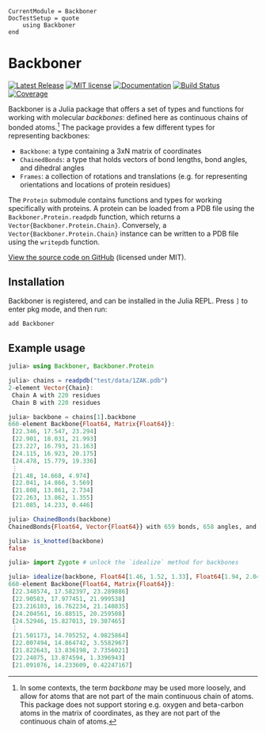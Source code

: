 ```@meta
CurrentModule = Backboner
DocTestSetup = quote
    using Backboner
end
```

# Backboner

[![Latest Release](https://img.shields.io/github/release/MurrellGroup/Backboner.jl.svg)](https://github.com/MurrellGroup/Backboner.jl/releases/latest)
[![MIT license](https://img.shields.io/badge/license-MIT-green.svg)](https://opensource.org/license/MIT)
[![Documentation](https://img.shields.io/badge/docs-latest-blue.svg)](https://MurrellGroup.github.io/Backboner.jl/dev/)
[![Build Status](https://github.com/MurrellGroup/Backboner.jl/actions/workflows/CI.yml/badge.svg?branch=main)](https://github.com/MurrellGroup/Backboner.jl/actions/workflows/CI.yml?query=branch%3Amain)
[![Coverage](https://codecov.io/gh/MurrellGroup/Backboner.jl/branch/main/graph/badge.svg)](https://codecov.io/gh/MurrellGroup/Backboner.jl)

Backboner is a Julia package that offers a set of types and functions for working with molecular *backbones*: defined here as continuous chains of bonded atoms.[^1] The package provides a few different types for representing backbones:
- `Backbone`: a type containing a 3xN matrix of coordinates
- `ChainedBonds`: a type that holds vectors of bond lengths, bond angles, and dihedral angles
- `Frames`: a collection of rotations and translations (e.g. for representing orientations and locations of protein residues)

The `Protein` submodule contains functions and types for working specifically with proteins. A protein can be loaded from a PDB file using the `Backboner.Protein.readpdb` function, which returns a `Vector{Backboner.Protein.Chain}`. Conversely, a `Vector{Backboner.Protein.Chain}` instance can be written to a PDB file using the `writepdb` function.

[View the source code on GitHub](https://github.com/MurrellGroup/Backboner.jl) (licensed under MIT).

## Installation

Backboner is registered, and can be installed in the Julia REPL. Press `]` to enter pkg mode, and then run:

```
add Backboner
```

## Example usage

```julia
julia> using Backboner, Backboner.Protein

julia> chains = readpdb("test/data/1ZAK.pdb")
2-element Vector{Chain}:
 Chain A with 220 residues
 Chain B with 220 residues

julia> backbone = chains[1].backbone
660-element Backbone{Float64, Matrix{Float64}}:
 [22.346, 17.547, 23.294]
 [22.901, 18.031, 21.993]
 [23.227, 16.793, 21.163]
 [24.115, 16.923, 20.175]
 [24.478, 15.779, 19.336]
 ⋮
 [21.48, 14.668, 4.974]
 [22.041, 14.866, 3.569]
 [21.808, 13.861, 2.734]
 [22.263, 13.862, 1.355]
 [21.085, 14.233, 0.446]

julia> ChainedBonds(backbone)
ChainedBonds{Float64, Vector{Float64}} with 659 bonds, 658 angles, and 657 dihedrals

julia> is_knotted(backbone)
false

julia> import Zygote # unlock the `idealize` method for backbones

julia> idealize(backbone, Float64[1.46, 1.52, 1.33], Float64[1.94, 2.04, 2.13])
660-element Backbone{Float64, Matrix{Float64}}:
 [22.348574, 17.582397, 23.289886]
 [22.90583, 17.977451, 21.999538]
 [23.216103, 16.762234, 21.140835]
 [24.204561, 16.88515, 20.259508]
 [24.52946, 15.827013, 19.307465]
 ⋮
 [21.501173, 14.705252, 4.9825864]
 [22.007494, 14.864742, 3.5582967]
 [21.822643, 13.836198, 2.7356021]
 [22.24875, 13.874594, 1.3396943]
 [21.091076, 14.233609, 0.42247167]
```

[^1]: In some contexts, the term *backbone* may be used more loosely, and allow for atoms that are not part of the main continuous chain of atoms. This package does not support storing e.g. oxygen and beta-carbon atoms in the matrix of coordinates, as they are not part of the continuous chain of atoms.
